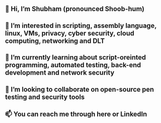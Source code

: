 ## 👋 Hi, I’m Shubham (pronounced Shoob-hum)

## 👀 I’m interested in scripting, assembly language, linux, VMs, privacy, cyber security, cloud computing, networking and DLT

## 🌱 I’m currently learning about script-oreinted programming, automated testing, back-end development and network security

## 💞️ I’m looking to collaborate on open-source pen testing and security tools

## 📫 You can reach me through here or LinkedIn
